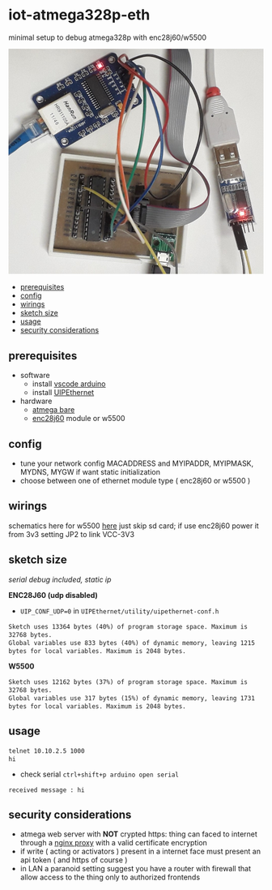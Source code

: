 # iot-atmega328p-eth

minimal setup to debug atmega328p with enc28j60/w5500

<img src="doc/setup.jpg" width=640/>

- [prerequisites](#prerequisites)
- [config](#config)
- [wirings](#wirings)
- [sketch size](#sketch-size)
- [usage](#usage)
- [security considerations](#security-considerations)

## prerequisites

- software
  - install [vscode arduino](https://github.com/devel0/knowledge/blob/master/electronics/vscode-arduino.md)
  - install [UIPEthernet](https://github.com/UIPEthernet/UIPEthernet)
- hardware
  - [atmega bare](https://github.com/devel0/iot-atmega-bare)
  - [enc28j60](https://www.microchip.com/wwwproducts/en/en022889) module or w5500

## config

- tune your network config MACADDRESS and MYIPADDR, MYIPMASK, MYDNS, MYGW if want static initialization
- choose between one of ethernet module type ( enc28j60 or w5500 )

## wirings

schematics here for w5500 [here](https://easyeda.com/editor#id=|7506cd41b26244d4b4f3a225eba49999) just skip sd card; if use enc28j60 power it from 3v3 setting JP2 to link VCC-3V3

## sketch size

*serial debug included, static ip*

**ENC28J60 (udp disabled)**

- `UIP_CONF_UDP=0` in `UIPEthernet/utility/uipethernet-conf.h`

```
Sketch uses 13364 bytes (40%) of program storage space. Maximum is 32768 bytes.
Global variables use 833 bytes (40%) of dynamic memory, leaving 1215 bytes for local variables. Maximum is 2048 bytes.
```

**W5500**

```
Sketch uses 12162 bytes (37%) of program storage space. Maximum is 32768 bytes.
Global variables use 317 bytes (15%) of dynamic memory, leaving 1731 bytes for local variables. Maximum is 2048 bytes.
```
## usage

```
telnet 10.10.2.5 1000
hi
```

- check serial `ctrl+shift+p arduino open serial`

```
received message : hi
```

## security considerations

- atmega web server with **NOT** crypted https: thing can faced to internet through a [nginx proxy](https://github.com/devel0/docker-nginx) with a valid certificate encryption
- if write ( acting or activators ) present in a internet face must present an api token ( and https of course )
- in LAN a paranoid setting suggest you have a router with firewall that allow access to the thing only to authorized frontends
